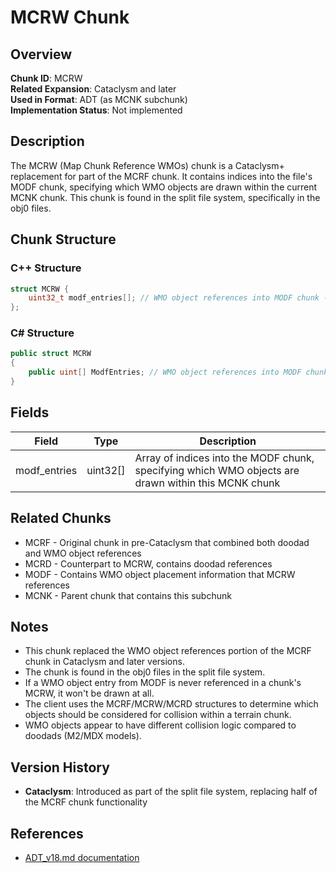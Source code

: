 # MCRW Chunk

## Overview
**Chunk ID**: MCRW  
**Related Expansion**: Cataclysm and later  
**Used in Format**: ADT (as MCNK subchunk)  
**Implementation Status**: Not implemented

## Description
The MCRW (Map Chunk Reference WMOs) chunk is a Cataclysm+ replacement for part of the MCRF chunk. It contains indices into the file's MODF chunk, specifying which WMO objects are drawn within the current MCNK chunk. This chunk is found in the split file system, specifically in the obj0 files.

## Chunk Structure

### C++ Structure
```cpp
struct MCRW {
    uint32_t modf_entries[]; // WMO object references into MODF chunk - variable length array
};
```

### C# Structure
```csharp
public struct MCRW
{
    public uint[] ModfEntries; // WMO object references into MODF chunk
}
```

## Fields

| Field | Type | Description |
|-------|------|-------------|
| modf_entries | uint32[] | Array of indices into the MODF chunk, specifying which WMO objects are drawn within this MCNK chunk |

## Related Chunks
- MCRF - Original chunk in pre-Cataclysm that combined both doodad and WMO object references
- MCRD - Counterpart to MCRW, contains doodad references
- MODF - Contains WMO object placement information that MCRW references
- MCNK - Parent chunk that contains this subchunk

## Notes
- This chunk replaced the WMO object references portion of the MCRF chunk in Cataclysm and later versions.
- The chunk is found in the obj0 files in the split file system.
- If a WMO object entry from MODF is never referenced in a chunk's MCRW, it won't be drawn at all.
- The client uses the MCRF/MCRW/MCRD structures to determine which objects should be considered for collision within a terrain chunk.
- WMO objects appear to have different collision logic compared to doodads (M2/MDX models).

## Version History
- **Cataclysm**: Introduced as part of the split file system, replacing half of the MCRF chunk functionality

## References
- [ADT_v18.md documentation](../../docs/ADT_v18.md) 